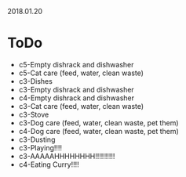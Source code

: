 2018.01.20
# ToDo
   * c5-Empty dishrack and dishwasher
   * c5-Cat care (feed, water, clean waste)
   * c3-Dishes
   * c3-Empty dishrack and dishwasher
   * c4-Empty dishrack and dishwasher
   * c3-Cat care (feed, water, clean waste)
   * c3-Stove
   * c3-Dog care (feed, water, clean waste, pet them)
   * c4-Dog care (feed, water, clean waste, pet them)
   * c3-Dusting
   * c3-Playing!!!!
   * c3-AAAAAHHHHHHHH!!!!!!!!!!
   * c4-Eating Curry!!!!
